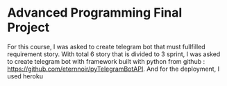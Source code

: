 # Advanced Programming Final Project

For this course, I was asked to create telegram bot that must fullfilled requirement story. With total 6 story that is divided to 3 sprint, I was asked to create telegram bot with framework built with python from github : https://github.com/eternnoir/pyTelegramBotAPI. And for the deployment, I used heroku  
